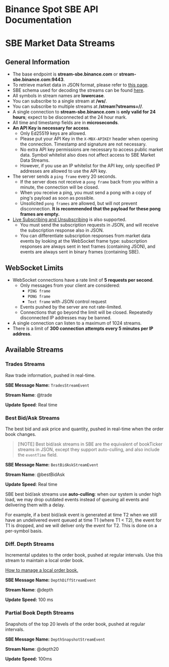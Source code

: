 # Binance Spot SBE API Documentation

SBE Market Data Streams
=======================

General Information[​](/docs/binance-spot-api-docs/sbe-market-data-streams#general-information "Direct link to General Information")
------------------------------------------------------------------------------------------------------------------------------------

*   The base endpoint is **stream-sbe.binance.com** or **stream-sbe.binance.com:9443**.
*   To retrieve market data in JSON format, please refer to [this page](/docs/binance-spot-api-docs/web-socket-streams).
*   SBE schema used for decoding the streams can be found [here](https://github.com/binance/binance-spot-api-docs/blob/master/sbe/schemas/stream_1_0.xml).
*   All symbols in stream names are **lowercase**.
*   You can subscribe to a single stream at **/ws/<streamName>**.
*   You can subscribe to multiple streams at **/stream?streams=<streamName1>/<streamName2>/<streamName3>**.
*   A single connection to **stream-sbe.binance.com** is **only valid for 24 hours**; expect to be disconnected at the 24 hour mark.
*   All time and timestamp fields are in **microseconds**.
*   **An API Key is necessary for access**.
    *   Only Ed25519 keys are allowed.
    *   Please put your API Key in the `X-MBX-APIKEY` header when opening the connection. Timestamp and signature are not necessary.
    *   No extra API key permissions are necessary to access public market data. Symbol whitelist also does not affect access to SBE Market Data Streams.
    *   However, if you use an IP whitelist for the API key, only specified IP addresses are allowed to use the API key.
*   The server sends a `ping frame` every 20 seconds.
    *   If the server does not receive a `pong frame` back from you within a minute, the connection will be closed.
    *   When you receive a ping, you must send a pong with a copy of ping's payload as soon as possible.
    *   Unsolicited `pong frames` are allowed, but will not prevent disconnection. **It is recommended that the payload for these pong frames are empty.**
*   [Live Subscribing and Unsubscribing](/docs/binance-spot-api-docs/web-socket-streams#live-subscribingunsubscribing-to-streams) is also supported.
    *   You must send the subscription requests in JSON, and will receive the subscription response also in JSON.
    *   You can differentiate subscription responses from market data events by looking at the WebSocket frame type: subscription responses are always sent in text frames (containing JSON), and events are always sent in binary frames (containing SBE).

WebSocket Limits[​](/docs/binance-spot-api-docs/sbe-market-data-streams#websocket-limits "Direct link to WebSocket Limits")
---------------------------------------------------------------------------------------------------------------------------

*   WebSocket connections have a rate limit of **5 requests per second**.
    *   Only messages from your client are considered:
        *   `PING frame`
        *   `PONG frame`
        *   `Text frame` with JSON control request
    *   Events pushed by the server are not rate-limited.
    *   Connections that go beyond the limit will be closed. Repeatedly disconnected IP addresses may be banned.
*   A single connection can listen to a maximum of 1024 streams.
*   There is a limit of **300 connection attempts every 5 minutes per IP address**.

Available Streams[​](/docs/binance-spot-api-docs/sbe-market-data-streams#available-streams "Direct link to Available Streams")
------------------------------------------------------------------------------------------------------------------------------

### Trades Streams[​](/docs/binance-spot-api-docs/sbe-market-data-streams#trades-streams "Direct link to Trades Streams")

Raw trade information, pushed in real-time.

**SBE Message Name:** `TradesStreamEvent`

**Stream Name**: <symbol>@trade

**Update Speed**: Real time

### Best Bid/Ask Streams[​](/docs/binance-spot-api-docs/sbe-market-data-streams#best-bidask-streams "Direct link to Best Bid/Ask Streams")

The best bid and ask price and quantity, pushed in real-time when the order book changes.

> \[!NOTE\] Best bid/ask streams in SBE are the equivalent of bookTicker streams in JSON, except they support auto-culling, and also include the `eventTime` field.

**SBE Message Name:** `BestBidAskStreamEvent`

**Stream Name**: <symbol>@bestBidAsk

**Update Speed**: Real time

SBE best bid/ask streams use **auto-culling**: when our system is under high load, we may drop outdated events instead of queuing all events and delivering them with a delay.

For example, if a best bid/ask event is generated at time T2 when we still have an undelivered event queued at time T1 (where T1 < T2), the event for T1 is dropped, and we will deliver only the event for T2. This is done on a per-symbol basis.

### Diff. Depth Streams[​](/docs/binance-spot-api-docs/sbe-market-data-streams#diff-depth-streams "Direct link to Diff. Depth Streams")

Incremental updates to the order book, pushed at regular intervals. Use this stream to maintain a local order book.

[How to manage a local order book.](/docs/binance-spot-api-docs/web-socket-streams#how-to-manage-a-local-order-book-correctly)

**SBE Message Name:** `DepthDiffStreamEvent`

**Stream Name**: <symbol>@depth

**Update Speed:** 100 ms

### Partial Book Depth Streams[​](/docs/binance-spot-api-docs/sbe-market-data-streams#partial-book-depth-streams "Direct link to Partial Book Depth Streams")

Snapshots of the top 20 levels of the order book, pushed at regular intervals.

**SBE Message Name:** `DepthSnapshotStreamEvent`

**Stream Name**: <symbol>@depth20

**Update Speed:** 100ms

